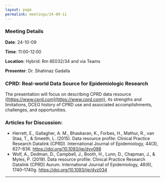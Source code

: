 ```yaml
---
layout: page
permalink: meetings/24-09-11
---
```


### Meeting Details

**Date**: 24-10-09

**Time**: 11:00-12:00 

**Location**: Hybrid: Rm 6E032/34 and via Teams 

**Presenter**: Dr. Shahinaz Gadalla

###  CPRD: Real-world Data Source for Epidemiologic Research

The presentation will focus on describing CPRD data resource ([https://www.cprd.com](https://www.cprd.com)), its strengths and limitations, DCEG history of CPRD use and associated accomplishments, challenges, and opportunities.

### Articles for Discussion:

- Herrett, E., Gallagher, A. M., Bhaskaran, K., Forbes, H., Mathur, R., van Staa, T., & Smeeth, L. (2015). Data resource profile: Clinical Practice Research Datalink (CPRD). International Journal of Epidemiology, 44(3), 827–836. https://doi.org/10.1093/ije/dyv098
- Wolf, A., Dedman, D., Campbell, J., Booth, H., Lunn, D., Chapman, J., & Myles, P. (2019). Data resource profile: Clinical Practice Research Datalink (CPRD) Aurum. International Journal of Epidemiology, 48(6), 1740–1740g. https://doi.org/10.1093/ije/dyz034


---

<br><br>

